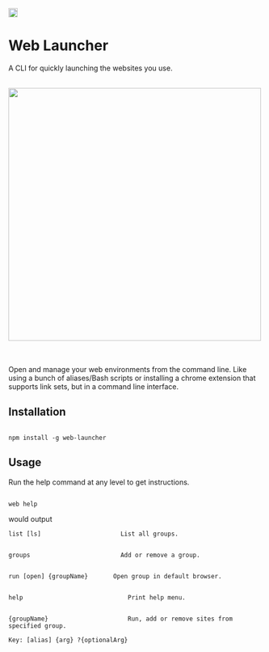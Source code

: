 <a href="https://badge.fury.io/js/web-launcher"><img src="https://badge.fury.io/js/web-launcher.svg" alt="npm version" height="18"></a>

# Web Launcher

A CLI for quickly launching the websites you use.

<br />

<img src="http://g.recordit.co/oSRtrpL56T.gif" height="500" />

<br>
<br>
<br>



Open and manage your web environments from the command line. Like using a bunch of aliases/Bash scripts or installing a chrome extension that supports link sets, but in a command line interface.

## Installation

```shell

npm install -g web-launcher

```

## Usage

Run the help command at any level to get instructions.

```shell

web help

```

would output

```
list [ls] 			           List all groups.


groups    			           Add or remove a group.


run [open] {groupName} 		 Open group in default browser.


help    			             Print help menu.


{groupName} 			         Run, add or remove sites from specified group.

Key: [alias] {arg} ?{optionalArg}
```
